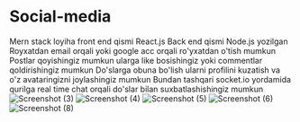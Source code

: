 # Social-media

Mern stack loyiha front end qismi React.js
Back end qismi Node.js yozilgan
  Royxatdan email orqali yoki google acc orqali ro'yxatdan o'tish mumkun 
  Postlar qoyishingiz mumkun ularga like bosishingiz yoki commentlar qoldirishingiz mumkun
  Do'slarga obuna bo'lish ularni profilini kuzatish va o'z avataringizni joylashingiz mumkun 
  Bundan tashqari socket.io yordamida qurilga real time chat orqali do'slar bilan suxbatlashishingiz mumkun
![Screenshot (3)](https://user-images.githubusercontent.com/77630836/156788592-d6142738-ad95-4745-8f52-ab81dee52877.png)
![Screenshot (4)](https://user-images.githubusercontent.com/77630836/156788615-0186a73a-13f7-42de-bf9e-bf8833533189.png)
![Screenshot (5)](https://user-images.githubusercontent.com/77630836/156788638-3b21da55-027b-464a-a8c9-222217b9916c.png)
![Screenshot (6)](https://user-images.githubusercontent.com/77630836/156788648-b1d03c5b-5958-4865-93f3-0343b458a41e.png)
![Screenshot (8)](https://user-images.githubusercontent.com/77630836/156788666-a1c09a67-5803-4c2f-9ca5-937ac85ab2b8.png)
